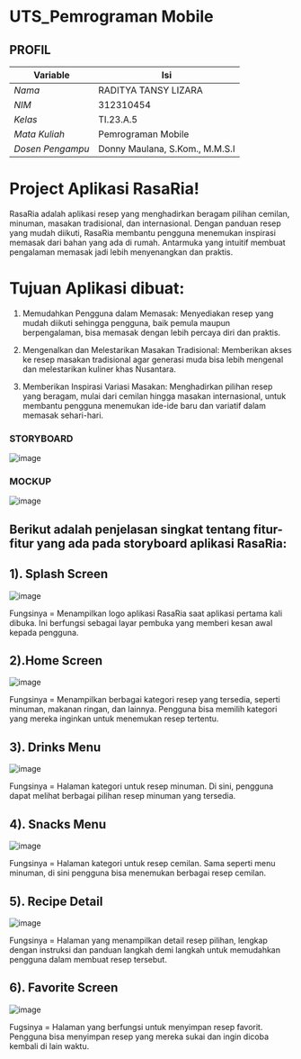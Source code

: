 # UTS_Pemrograman Mobile
## PROFIL
| Variable           |             Isi            |
| -------------------|----------------------------|
| *Nama*           |         RADITYA TANSY LIZARA       |
| *NIM*            |          312310454       |
| *Kelas*          |          TI.23.A.5         |
| *Mata Kuliah*    |     Pemrograman Mobile     |
| *Dosen Pengampu* |Donny Maulana, S.Kom., M.M.S.I  |

# Project Aplikasi RasaRia!

RasaRia adalah aplikasi resep yang menghadirkan beragam pilihan cemilan, minuman, masakan tradisional, dan internasional. Dengan panduan resep yang mudah diikuti, RasaRia membantu pengguna menemukan inspirasi memasak dari bahan yang ada di rumah. Antarmuka yang intuitif membuat pengalaman memasak jadi lebih menyenangkan dan praktis.

# Tujuan Aplikasi dibuat:

1. Memudahkan Pengguna dalam Memasak: Menyediakan resep yang mudah diikuti sehingga pengguna, baik pemula maupun berpengalaman, bisa memasak dengan lebih percaya diri dan praktis.

2. Mengenalkan dan Melestarikan Masakan Tradisional: Memberikan akses ke resep masakan tradisional agar generasi muda bisa lebih mengenal dan melestarikan kuliner khas Nusantara.

3. Memberikan Inspirasi Variasi Masakan: Menghadirkan pilihan resep yang beragam, mulai dari cemilan hingga masakan internasional, untuk membantu pengguna menemukan ide-ide baru dan variatif dalam memasak sehari-hari.




### STORYBOARD

![image](https://github.com/user-attachments/assets/7a5dffeb-97df-400f-8b42-ebcf9b404426)


### MOCKUP

![image](https://github.com/user-attachments/assets/9770769b-78f2-4954-a57f-6ed9ec9dde1a)





## Berikut adalah penjelasan singkat tentang fitur-fitur yang ada pada storyboard aplikasi RasaRia:

## 1). Splash Screen 

![image](https://github.com/user-attachments/assets/053664b8-014a-4f97-a599-fa611c15d5b2)

Fungsinya = Menampilkan logo aplikasi RasaRia saat aplikasi pertama kali dibuka. Ini berfungsi sebagai layar pembuka yang memberi kesan awal kepada pengguna.

## 2).Home Screen 

![image](https://github.com/user-attachments/assets/548d9258-fa3e-43bf-bf9d-b4fe4371d26b)

Fungsinya = Menampilkan berbagai kategori resep yang tersedia, seperti minuman, makanan ringan, dan lainnya. Pengguna bisa memilih kategori yang mereka inginkan untuk menemukan resep tertentu.

## 3). Drinks Menu 

![image](https://github.com/user-attachments/assets/6a07183f-a807-4143-bff5-8019daa28efd)

Fungsinya = Halaman kategori untuk resep minuman. Di sini, pengguna dapat melihat berbagai pilihan resep minuman yang tersedia.

## 4). Snacks Menu 

![image](https://github.com/user-attachments/assets/7d8125df-e5c0-4c16-ab69-65d3236d42cc)

Fungsinya = Halaman kategori untuk resep cemilan. Sama seperti menu minuman, di sini pengguna bisa menemukan berbagai resep cemilan.

## 5). Recipe Detail 

![image](https://github.com/user-attachments/assets/f8a5b12c-2024-470d-a40a-f71d20612227)

Fungsinya = Halaman yang menampilkan detail resep pilihan, lengkap dengan instruksi dan panduan langkah demi langkah untuk memudahkan pengguna dalam membuat resep tersebut.

## 6). Favorite Screen 

![image](https://github.com/user-attachments/assets/e88751bf-afc6-412b-baeb-50c343f6ace5)

Fugsinya = Halaman yang berfungsi untuk menyimpan resep favorit. Pengguna bisa menyimpan resep yang mereka sukai dan ingin dicoba kembali di lain waktu.
